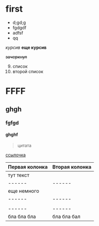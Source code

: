 # first


* d;gd;g
* fgdgdf
* adfsf
* qq

*курсив*
**еще курсив**

~~зачеркнул~~

9. список
1. второй список

# FFFF
## ghgh
### fgfgd
#### ghghf

<blockquote> цитата </blockquote>

[ссылочка](https://ru.wikipedia.org/wiki/Markdown)


Первая колонка | Вторая колонка
------ | ------
тут текст   |  
------ | ------     
   | еще немного
   ------ | ------
    |
    ------ | ------
бла бла бла | бла бла бал
